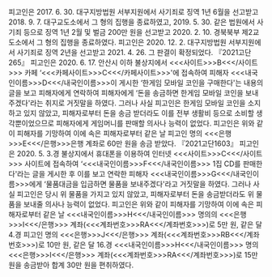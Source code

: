 피고인은 2017. 6. 30. 대구지방법원 서부지원에서 사기죄로 징역 1년 6월을 선고받고 2018. 9. 7. 대구교도소에서 그 형의 집행을 종료하였고, 2019. 5. 30. 같은 법원에서 사기죄 등으로 징역 1년 2월 및 벌금 200만 원을 선고받고 2020. 2. 10. 경북북부 제2교도소에서 그 형의 집행을 종료하였다.
피고인은 2020. 12. 2. 대구지방법원 서부지원에서 사기죄로 징역 2년을 선고받고 2021. 4. 26. 그 판결이 확정되었다.
『2021고단265』
피고인은 2020. 6. 17. 안산시 이하 불상지에서 <<<사이트>>>B<<</사이트>>> 카페 ‘<<<카페사이트>>>C<<</카페사이트>>>'에 접속하여 피해자 <<<내국인이름>>>D<<</내국인이름>>>이 게시한 ‘한게임 모바일 코인을 구매한다'는 내용의 글을 보고 피해자에게 연락하여 피해자에게 ‘돈을 송금하면 한게임 모바일 코인을 보내 주겠다'라는 취지로 거짓말을 하였다.
그러나 사실 피고인은 한게임 모바일 코인을 소지하고 있지 않았고, 피해자로부터 돈을 송금 받더라도 이를 전부 생활비 등으로 소비할 생각뿐이었으므로 피해자에게 게임머니를 판매할 의사나 능력이 없었다.
피고인은 위와 같이 피해자를 기망하여 이에 속은 피해자로부터 같은 날 피고인 명의 <<<은행>>>E<<</은행>>>은행 계좌로 60만 원을 송금 받았다.
『2021고단1603』
피고인은 2020. 5. 3.경 불상지에서 휴대폰을 이용하여 인터넷 <<<사이트>>>C<<</사이트>>> 사이트에 접속하여 ‘<<<내국인이름>>>F<<</내국인이름>>> 1집 CD를 판매한다'라는 글을 게시한 후 이를 보고 연락한 피해자 <<<내국인이름>>>G<<</내국인이름>>>에게 ‘물품대금을 입금하면 물품을 보내주겠다'라고 거짓말을 하였다.
그러나 사실 피고인은 당시 위 물품을 가지고 있지 않았고, 피해자로부터 돈을 송금받더라도 위 물품을 보내줄 의사나 능력이 없었다.
피고인은 위와 같이 피해자를 기망하여 이에 속은 피해자로부터 같은 날 <<<내국인이름>>>H<<</내국인이름>>> 명의의 <<<은행>>>I<<</은행>>> 계좌(<<<계좌번호>>>RA<<</계좌번호>>>)로 5만 원, 같은 달 4.경 피고인 명의 <<<은행>>>J<<</은행>>> 계좌(<<<계좌번호>>>RB<<</계좌번호>>>)로 10만 원, 같은 달 16.경 <<<내국인이름>>>H<<</내국인이름>>> 명의 <<<은행>>>I<<</은행>>> 계좌(<<<계좌번호>>>RA<<</계좌번호>>>)로 15만 원을 송금받아 합계 30만 원을 편취하였다.